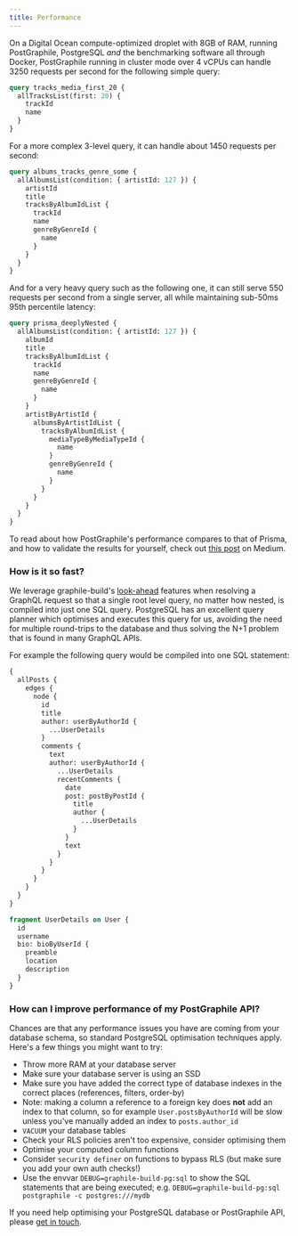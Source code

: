 ```yaml
---
title: Performance
---
```


On a Digital Ocean compute-optimized droplet with 8GB of RAM, running
PostGraphile, PostgreSQL _and_ the benchmarking software all through Docker,
PostGraphile running in cluster mode over 4 vCPUs can handle 3250 requests per
second for the following simple query:

```graphql
query tracks_media_first_20 {
  allTracksList(first: 20) {
    trackId
    name
  }
}
```

For a more complex 3-level query, it can handle about 1450 requests per second:

```graphql
query albums_tracks_genre_some {
  allAlbumsList(condition: { artistId: 127 }) {
    artistId
    title
    tracksByAlbumIdList {
      trackId
      name
      genreByGenreId {
        name
      }
    }
  }
}
```

And for a very heavy query such as the following one, it can still serve 550
requests per second from a single server, all while maintaining sub-50ms 95th
percentile latency:

```graphql
query prisma_deeplyNested {
  allAlbumsList(condition: { artistId: 127 }) {
    albumId
    title
    tracksByAlbumIdList {
      trackId
      name
      genreByGenreId {
        name
      }
    }
    artistByArtistId {
      albumsByArtistIdList {
        tracksByAlbumIdList {
          mediaTypeByMediaTypeId {
            name
          }
          genreByGenreId {
            name
          }
        }
      }
    }
  }
}
```

To read about how PostGraphile's performance compares to that of Prisma, and how
to validate the results for yourself, check out
[this post](https://medium.com/@Benjie/how-i-made-postgraphile-faster-than-prisma-graphql-server-in-8-hours-e66b4c511160)
on Medium.

### How is it so fast?

We leverage graphile-build's
[look-ahead](https://build.graphile.org/graphile-build/4/look-ahead) features when
resolving a GraphQL request so that a single root level query, no matter how
nested, is compiled into just one SQL query. PostgreSQL has an excellent query
planner which optimises and executes this query for us, avoiding the need for
multiple round-trips to the database and thus solving the N+1 problem that is
found in many GraphQL APIs.

For example the following query would be compiled into one SQL statement:

```graphql
{
  allPosts {
    edges {
      node {
        id
        title
        author: userByAuthorId {
          ...UserDetails
        }
        comments {
          text
          author: userByAuthorId {
            ...UserDetails
            recentComments {
              date
              post: postByPostId {
                title
                author {
                  ...UserDetails
                }
              }
              text
            }
          }
        }
      }
    }
  }
}

fragment UserDetails on User {
  id
  username
  bio: bioByUserId {
    preamble
    location
    description
  }
}
```

### How can I improve performance of my PostGraphile API?

Chances are that any performance issues you have are coming from your database
schema, so standard PostgreSQL optimisation techniques apply. Here's a few
things you might want to try:

- Throw more RAM at your database server
- Make sure your database server is using an SSD
- Make sure you have added the correct type of database indexes in the correct
  places (references, filters, order-by)
- Note: making a column a reference to a foreign key does **not** add an index
  to that column, so for example `User.postsByAuthorId` will be slow unless
  you've manually added an index to `posts.author_id`
- `VACUUM` your database tables
- Check your RLS policies aren't too expensive, consider optimising them
- Optimise your computed column functions
- Consider `security definer` on functions to bypass RLS (but make sure you add
  your own auth checks!)
- Use the envvar `DEBUG=graphile-build-pg:sql` to show the SQL statements that
  are being executed; e.g.
  `DEBUG=graphile-build-pg:sql postgraphile -c postgres:///mydb`

If you need help optimising your PostgreSQL database or PostGraphile API, please
[get in touch](https://graphile.org/support/).
